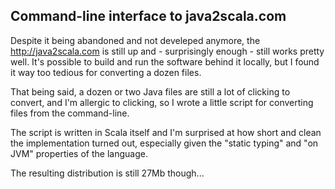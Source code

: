 ## Command-line interface to java2scala.com

Despite it being abandoned and not develeped anymore, the http://java2scala.com
is still up and - surprisingly enough - still works pretty well. It's possible
to build and run the software behind it locally, but I found it way too tedious
for converting a dozen files.

That being said, a dozen or two Java files are still a lot of clicking to
convert, and I'm allergic to clicking, so I wrote a little script for converting
files from the command-line.

The script is written in Scala itself and I'm surprised at how short and clean
the implementation turned out, especially given the "static typing" and "on JVM"
properties of the language.

The resulting distribution is still 27Mb though...
